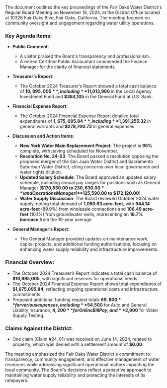 The document outlines the key proceedings of the Fair Oaks Water District's Regular Board Meeting on November 18, 2024, at the District Office located at 10326 Fair Oaks Blvd, Fair Oaks, California. The meeting focused on community oversight and engagement regarding water utility operations.

### Key Agenda Items:

- **Public Comment**: 
  - A visitor praised the Board's transparency and professionalism.
  - A retired Certified Public Accountant commended the Finance Manager for the clarity of financial statements.

- **Treasurer’s Report**: 
  - The October 2024 Treasurer’s Report showed a total cash balance of **$10,895,005**, including **$11,013,980** in the Local Agency Investment Fund and **$384,105** in the General Fund at U.S. Bank.

- **Financial Expense Report**: 
  - The October 2024 Financial Expense Report detailed total expenditures of **$1,675,095.84**, including **$1,391,255.32** in general warrants and **$278,700.73** in general expenses.

- **Discussion and Action Items**:
  - **New York Water Main Replacement Project**: The project is **95%** complete, with paving scheduled for November.
  - **Resolution No. 24-03**: The Board passed a resolution opposing the proposed merger of the San Juan Water District and Sacramento Suburban Water District, citing concerns over local governance and water rights dilution.
  - **Updated Salary Schedule**: The Board approved an updated salary schedule, including annual pay ranges for positions such as General Manager (**$170,830.00 to $230,630.00**) and Operations Manager (**$125,590.00 to $172,120.00**).
  - **Water Supply Discussion**: The Board reviewed October 2024 water supply, noting total demand of **1,050.63 acre-feet**, with **944.14 acre-feet** (89.9%) from wholesale connections and **106.49 acre-feet** (10.1%) from groundwater wells, representing an **18.7% increase** from the 10-year average.

- **General Manager’s Report**: 
  - The General Manager provided updates on maintenance work, capital projects, and additional funding authorizations, focusing on enhancing water supply reliability and infrastructure improvements.

### Financial Overview:
- The October 2024 Treasurer’s Report indicates a total cash balance of **$10,895,005**, with significant reserves for operational needs.
- The October 2024 Financial Expense Report shows total expenditures of **$1,675,095.84**, reflecting ongoing operational costs and infrastructure commitments.
- Proposed additional funding request totals **$69,800** for various expenses, including **$54,500** for Auto and General Liability Insurance, **$4,200** for Online Bill Pay, and **$2,900** for Water Supply Testing.

### Claims Against the District:
- One claim (Claim #24-01) was received on June 14, 2024, related to property, which was denied with a settlement amount of **$0.00**.

The meeting emphasized the Fair Oaks Water District's commitment to transparency, community engagement, and effective management of water resources while addressing significant operational matters impacting the local community. The Board's decisions reflect a proactive approach to maintaining water supply reliability and protecting the interests of its ratepayers.
